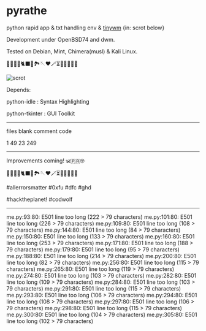 # pyrathe
python rapid app &amp; txt handling env & [tinywm](https://www.github.com/hardkorebob/tinywm) {in: scrot below}

Development under OpenBSD74 and dwm.

Tested on Debian, Mint, Chimera(musl) & Kali Linux.

🐡🐧🐍🐚🐈‍⬛🦤🏞🪡♥️🪄⏳️🎲🎯🧩🏅🎉

![scrot](https://github.com/hardkorebob/pyrhate/blob/main/scrot.png)

Depends:
  
  python-idle : Syntax Highlighting
  
  python-tkinter : GUI Toolkit

---

files          blank        comment           code 

1             49             23            249 

---

Improvements coming! 🕉🇵🇷🤓

🐡🐧🐍🐚🐈‍⬛🦤🏞🪡♥️🪄⏳️🎲🎯🧩🏅🎉

#allerrorsmatter #0xfu #dfc #ghd

#hacktheplanet! #codwolf

---

me.py:93:80: E501 line too long (222 > 79 characters)
me.py:101:80: E501 line too long (226 > 79 characters)
me.py:109:80: E501 line too long (108 > 79 characters)
me.py:144:80: E501 line too long (84 > 79 characters)
me.py:150:80: E501 line too long (133 > 79 characters)
me.py:160:80: E501 line too long (253 > 79 characters)
me.py:171:80: E501 line too long (188 > 79 characters)
me.py:179:80: E501 line too long (95 > 79 characters)
me.py:188:80: E501 line too long (214 > 79 characters)
me.py:200:80: E501 line too long (82 > 79 characters)
me.py:256:80: E501 line too long (115 > 79 characters)
me.py:265:80: E501 line too long (119 > 79 characters)
me.py:274:80: E501 line too long (103 > 79 characters)
me.py:282:80: E501 line too long (109 > 79 characters)
me.py:284:80: E501 line too long (103 > 79 characters)
me.py:291:80: E501 line too long (115 > 79 characters)
me.py:293:80: E501 line too long (106 > 79 characters)
me.py:294:80: E501 line too long (108 > 79 characters)
me.py:297:80: E501 line too long (106 > 79 characters)
me.py:298:80: E501 line too long (115 > 79 characters)
me.py:300:80: E501 line too long (104 > 79 characters)
me.py:305:80: E501 line too long (102 > 79 characters)
